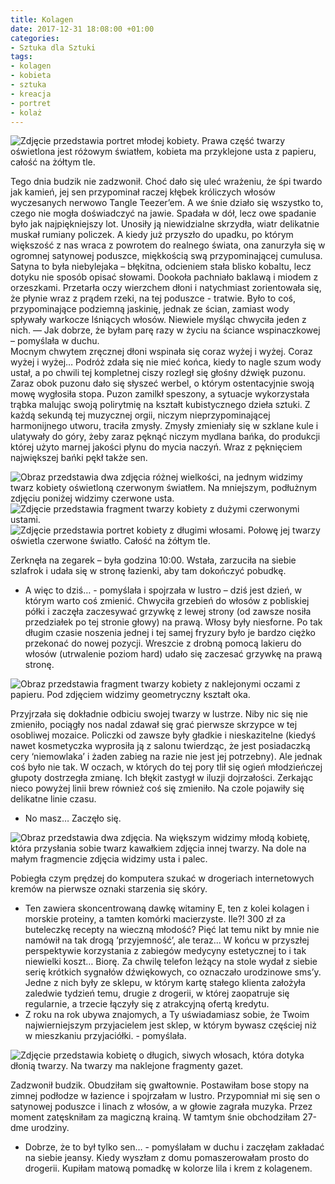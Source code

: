 ```yaml
---
title: Kolagen
date: 2017-12-31 18:08:00 +01:00
categories:
- Sztuka dla Sztuki
tags:
- kolagen
- kobieta
- sztuka
- kreacja
- portret
- kolaż
---
```


![Zdjęcie przedstawia portret młodej kobiety. Prawa część twarzy oświetlona jest różowym światłem, kobieta ma przyklejone usta z papieru, całość na żółtym tle.](https://assets1.ello.co/uploads/asset/attachment/6824416/ello-optimized-7218aa5a.jpg)

Tego dnia budzik nie zadzwonił. Choć dało się uleć wrażeniu, że śpi twardo jak kamień, jej sen przypominał raczej kłębek króliczych włosów wyczesanych nerwowo Tangle Teezer’em. A we śnie działo się wszystko to, czego nie mogła doświadczyć na jawie. Spadała w dół, lecz owe spadanie było jak najpiękniejszy lot. Unosiły ją niewidzialne skrzydła, wiatr delikatnie muskał rumiany policzek. A kiedy już przyszło do upadku, po którym większość z nas wraca z powrotem do realnego świata, ona zanurzyła się w ogromnej satynowej poduszce, miękkością swą przypominającej cumulusa. Satyna to była niebylejaka – błękitna, odcieniem stała blisko kobaltu, lecz dotyku nie sposób opisać słowami. Dookoła pachniało baklawą i miodem z orzeszkami.
Przetarła oczy wierzchem dłoni i natychmiast zorientowała się, że płynie wraz z prądem rzeki, na tej poduszce - tratwie. Było to coś, przypominające podziemną jaskinię, jednak ze ścian, zamiast wody spływały warkocze lśniących włosów. Niewiele myśląc chwyciła jeden z nich.
&mdash; Jak dobrze, że byłam parę razy w życiu na ściance wspinaczkowej – pomyślała w duchu.<br/>
Mocnym chwytem zręcznej dłoni wspinała się coraz wyżej i wyżej. Coraz wyżej i wyżej… Podróż zdała się nie mieć końca, kiedy to nagle szum wody ustał, a po chwili tej kompletnej ciszy rozległ się głośny dźwięk puzonu. Zaraz obok puzonu dało się słyszeć werbel, o którym ostentacyjnie swoją mowę wygłosiła stopa. Puzon zamilkł speszony, a sytuacje wykorzystała trąbka malując swoją polirytmię na kształt kubistycznego dzieła sztuki. Z każdą sekundą tej muzycznej orgii, niczym nieprzypominającej harmonijnego utworu, traciła zmysły. Zmysły zmieniały się w szklane kule i ulatywały do góry, żeby zaraz pęknąć niczym mydlana bańka, do produkcji której użyto marnej jakości płynu do mycia naczyń. Wraz z pęknięciem największej bańki pękł także sen.

![Obraz przedstawia dwa zdjęcia różnej wielkości, na jednym widzimy twarz kobiety oświetloną czerwonym światłem. Na mniejszym, podłużnym zdjęciu poniżej widzimy czerwone usta.](https://assets1.ello.co/uploads/asset/attachment/6824418/ello-optimized-4a08c53a.jpg)
![Zdjęcie przedstawia fragment twarzy kobiety z dużymi czerwonymi ustami.](https://assets2.ello.co/uploads/asset/attachment/6824419/ello-optimized-c9772241.jpg)
![Zdjęcie przedstawia portret kobiety z długimi włosami. Połowę jej twarzy oświetla czerwone światło. Całość na żółtym tle.](https://assets0.ello.co/uploads/asset/attachment/6824421/ello-optimized-d65abc91.jpg)

Zerknęła na zegarek – była godzina 10:00. Wstała, zarzuciła na siebie szlafrok i udała się w stronę łazienki, aby tam dokończyć pobudkę. 
- A więc to dziś… - pomyślała i spojrzała w lustro – dziś jest dzień, w którym warto coś zmienić.
Chwyciła grzebień do włosów z pobliskiej półki i zaczęła zaczesywać grzywkę z lewej strony (od zawsze nosiła przedziałek po tej stronie głowy) na prawą. Włosy były niesforne. Po tak długim czasie noszenia jednej i tej samej fryzury było je bardzo ciężko przekonać do nowej pozycji. Wreszcie z drobną pomocą lakieru do włosów (utrwalenie poziom hard) udało się zaczesać grzywkę na prawą stronę.

![Obraz przedstawia fragment twarzy kobiety z naklejonymi oczami z papieru. Pod zdjęciem widzimy geometryczny kształt oka.](https://assets1.ello.co/uploads/asset/attachment/6824422/ello-optimized-e467d529.jpg)

Przyjrzała się dokładnie odbiciu swojej twarzy w lustrze. Niby nic się nie zmieniło, pociągły nos nadal zdawał się grać pierwsze skrzypce w tej osobliwej mozaice. Policzki od zawsze były gładkie i nieskazitelne (kiedyś nawet kosmetyczka wyprosiła ją z salonu twierdząc, że jest posiadaczką cery ‘niemowlaka’ i żaden zabieg na razie nie jest jej potrzebny). Ale jednak coś było nie tak. W oczach, w których do tej pory tlił się ogień młodzieńczej głupoty dostrzegła zmianę. Ich błękit zastygł w iluzji dojrzałości. Zerkając nieco powyżej linii brew również coś się zmieniło. Na czole pojawiły się delikatne linie czasu. 
- No masz… Zaczęło się.

![Obraz przedstawia dwa zdjęcia. Na większym widzimy młodą kobietę, która przysłania sobie twarz kawałkiem zdjęcia innej twarzy. Na dole na małym fragmencie zdjęcia widzimy usta
i palec.](https://assets0.ello.co/uploads/asset/attachment/6824425/ello-optimized-7f549682.jpg)

Pobiegła czym prędzej do komputera szukać w drogeriach internetowych kremów na pierwsze oznaki starzenia się skóry. 
- Ten zawiera skoncentrowaną dawkę witaminy E, ten z kolei kolagen i morskie proteiny, a tamten komórki macierzyste. Ile?! 300 zł za buteleczkę recepty na wieczną młodość? Pięć lat temu nikt by mnie nie namówił na tak drogą ‘przyjemność’, ale teraz... W końcu w przyszłej perspektywie korzystania z zabiegów medycyny estetycznej to i tak niewielki koszt… Biorę.
Za chwilę telefon leżący na stole wydał z siebie serię krótkich sygnałów dźwiękowych, co oznaczało urodzinowe sms’y. Jedne z nich były ze sklepu, w którym kartę stałego klienta założyła zaledwie tydzień temu, drugie z drogerii, w której zaopatruje się regularnie, a trzecie łączyły się z atrakcyjną ofertą kredytu. 
- Z roku na rok ubywa znajomych, a Ty uświadamiasz sobie, że Twoim najwierniejszym przyjacielem jest sklep, w którym bywasz częściej niż w mieszkaniu przyjaciółki. - pomyślała.

![Zdjęcie przedstawia kobietę o długich, siwych włosach, która dotyka dłonią twarzy. Na twarzy ma naklejone fragmenty gazet.](https://assets0.ello.co/uploads/asset/attachment/6824426/ello-optimized-e01328c7.jpg)

Zadzwonił budzik. Obudziłam się gwałtownie. Postawiłam bose stopy na zimnej podłodze w łazience i spojrzałam w lustro. Przypomniał mi się sen o satynowej poduszce i linach z włosów, a w głowie zagrała muzyka. Przez moment zatęskniłam za magiczną krainą. W tamtym śnie obchodziłam 27-dme urodziny. 
- Dobrze, że to był tylko sen… - pomyślałam w duchu i zaczęłam zakładać na siebie jeansy. Kiedy wyszłam z domu pomaszerowałam prosto do drogerii. Kupiłam matową pomadkę w kolorze lila i krem z kolagenem. 